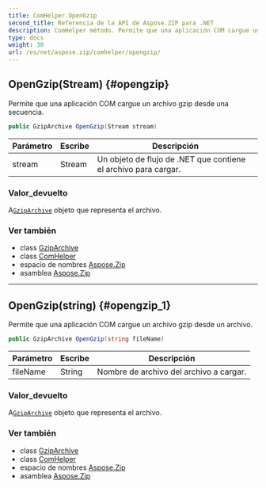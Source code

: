 ```yaml
---
title: ComHelper.OpenGzip
second_title: Referencia de la API de Aspose.ZIP para .NET
description: ComHelper método. Permite que una aplicación COM cargue un archivo gzip desde una secuencia.
type: docs
weight: 30
url: /es/net/aspose.zip/comhelper/opengzip/
---
```

## OpenGzip(Stream) {#opengzip}

Permite que una aplicación COM cargue un archivo gzip desde una secuencia.

```csharp
public GzipArchive OpenGzip(Stream stream)
```

| Parámetro | Escribe | Descripción |
| --- | --- | --- |
| stream | Stream | Un objeto de flujo de .NET que contiene el archivo para cargar. |

### Valor_devuelto

A[`GzipArchive`](../../../aspose.zip.gzip/gziparchive/) objeto que representa el archivo.

### Ver también

* class [GzipArchive](../../../aspose.zip.gzip/gziparchive/)
* class [ComHelper](../)
* espacio de nombres [Aspose.Zip](../../comhelper/)
* asamblea [Aspose.Zip](../../../)

---

## OpenGzip(string) {#opengzip_1}

Permite que una aplicación COM cargue un archivo gzip desde un archivo.

```csharp
public GzipArchive OpenGzip(string fileName)
```

| Parámetro | Escribe | Descripción |
| --- | --- | --- |
| fileName | String | Nombre de archivo del archivo a cargar. |

### Valor_devuelto

A[`GzipArchive`](../../../aspose.zip.gzip/gziparchive/) objeto que representa el archivo.

### Ver también

* class [GzipArchive](../../../aspose.zip.gzip/gziparchive/)
* class [ComHelper](../)
* espacio de nombres [Aspose.Zip](../../comhelper/)
* asamblea [Aspose.Zip](../../../)


